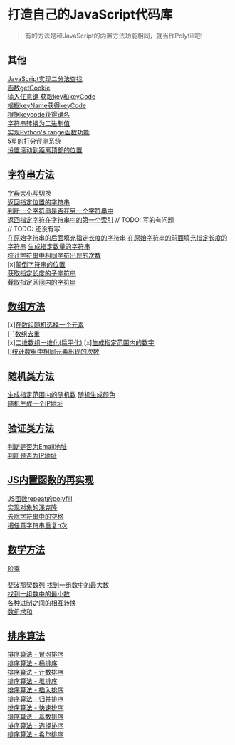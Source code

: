 # 打造自己的JavaScript代码库

> 有的方法是和JavaScript的内置方法功能相同，就当作Polyfill吧!


## 其他
[JavaScript实现二分法查找](binarySearch.js)  
[函数getCookie](getCookie.js)  
[输入任意键 获取key和keyCode](getKeyAndCode.js)  
[根据keyName获得keyCode](getKeyCode.js)  
[根据keycode获得键名](getKeyName.js)  
[字符串转换为二进制值](HexadecimalConversion.js)  
[实现Python's range函数功能](range.js)  
[5星的打分评测系统](rating.js)  
[设置滚动到距离顶部的位置](setScrollTo.js)  


## [字符串方法](String)  
[字母大小写切换](String/changeCase.js)  
[返回指定位置的字符串](String/charAt.js)  
[判断一个字符串是否在另一个字符串中](String/includes.js)  
[返回指定字符在字符串中的第一个索引](String/indexOf.js)  // TODO: 写的有问题  
[](String/lastIndexOf.js)   // TODO:   还没有写  
[在原始字符串的后面填充指定长度的字符串](String/padEnd.js)
[在原始字符串的前面填充指定长度的字符串](String/padStart.js)
[生成指定数量的字符串](String/repeat.js)  
[统计字符串中相同字符出现的次数](String/repeatCount.js)  
[x][颠倒字符串的位置](String/reverse.js)  
[获取指定长度的子字符串](String/substr.js)  
[截取指定区间内的字符串](String/substring.js)  


## [数组方法](Array)  
[x][在数组随机选择一个元素](Array/choice.js)  
[-][数组去重](Array/deleteRepeat.js)  
[x][二维数组一维化(扁平化)](Array/flattened.js)
[x][生成指定范围内的数字](Array/range.js)  
[][统计数组中相同元素出现的次数](Array/repeatCount.js)  


## [随机类方法](Random)
[生成指定范围内的随机数](Random/randomNumber.js)
[随机生成颜色](Random/randomColor.js)  
[随机生成一个IP地址](Random/randomIP.js)  


## [验证类方法](Validate)  
[判断是否为Email地址](Validate/isEmail.js)  
[判断是否为IP地址](Validate/isIP.js)  


## [JS内置函数的再实现](JS_Function)   
[JS函数repeat的polyfill](JS_Function/polyfill_repeat.js)  
[实现对象的浅克隆](JS_Function/shadowClone.js)  
[去除字符串中的空格](JS_Function/trim.js)  
[把任意字符串重复n次](JS_Function/repeat.js)  


## [数学方法](Math)  
[阶乘](Math/factorial.js)  
[](Math/fib.js)  
[斐波那契数列](Math/fibonacci.js)
[找到一组数中的最大数](Math/maxNumber.js)  
[找到一组数中的最小数](Math/minNumber.js)  
[各种进制之间的相互转换](Math/numberTranslate.js)  
[数组求和](Math/sum.js)  


## [排序算法](Sort)  
[排序算法 - 冒泡排序](Sort/sortBubble.js)  
[排序算法 - 桶排序](Sort/sortBucket.js)  
[排序算法 - 计数排序](Sort/sortCounting.js)  
[排序算法 - 堆排序](Sort/sortHeap.js)  
[排序算法 - 插入排序](Sort/sortInsertion.js)  
[排序算法 - 归并排序](Sort/sortMerge.js)  
[排序算法 - 快速排序](Sort/sortQuick.js)  
[排序算法 - 基数排序](Sort/sortRadix.js)  
[排序算法 - 选择排序](Sort/sortSelection.js)  
[排序算法 - 希尔排序](Sort/sortShell.js)  